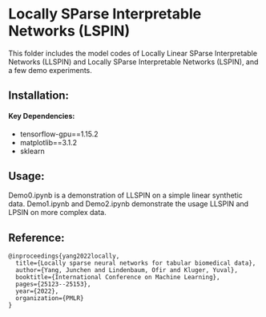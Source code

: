 # Locally SParse Interpretable Networks (LSPIN) 

This folder includes the model codes of Locally Linear SParse Interpretable Networks (LLSPIN) and Locally SParse Interpretable Networks (LSPIN), and a few demo experiments. 
 
## Installation:

#### Key Dependencies: 
* tensorflow-gpu==1.15.2
* matplotlib==3.1.2
* sklearn

## Usage:

Demo0.ipynb is a demonstration of LLSPIN on a simple linear synthetic data. Demo1.ipynb and Demo2.ipynb demonstrate the usage LLSPIN and LPSIN
on more complex data.

## Reference:
```
@inproceedings{yang2022locally,
  title={Locally sparse neural networks for tabular biomedical data},
  author={Yang, Junchen and Lindenbaum, Ofir and Kluger, Yuval},
  booktitle={International Conference on Machine Learning},
  pages={25123--25153},
  year={2022},
  organization={PMLR}
}
```
